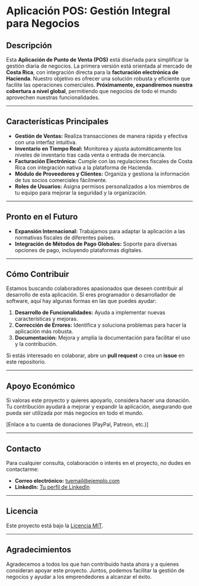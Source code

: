 # Aplicación POS: Gestión Integral para Negocios

## Descripción

Esta **Aplicación de Punto de Venta (POS)** está diseñada para simplificar la gestión diaria de negocios. La primera versión está orientada al mercado de **Costa Rica**, con integración directa para la **facturación electrónica de Hacienda**. Nuestro objetivo es ofrecer una solución robusta y eficiente que facilite las operaciones comerciales. **Próximamente, expandiremos nuestra cobertura a nivel global**, permitiendo que negocios de todo el mundo aprovechen nuestras funcionalidades.

---

## Características Principales

- **Gestión de Ventas:** Realiza transacciones de manera rápida y efectiva con una interfaz intuitiva.
- **Inventario en Tiempo Real:** Monitorea y ajusta automáticamente los niveles de inventario tras cada venta o entrada de mercancía.
- **Facturación Electrónica:** Cumple con las regulaciones fiscales de Costa Rica con integración nativa a la plataforma de Hacienda.
- **Módulo de Proveedores y Clientes:** Organiza y gestiona la información de tus socios comerciales fácilmente.
- **Roles de Usuarios:** Asigna permisos personalizados a los miembros de tu equipo para mejorar la seguridad y la organización.

---

## Pronto en el Futuro

- **Expansión Internacional:** Trabajamos para adaptar la aplicación a las normativas fiscales de diferentes países.
- **Integración de Métodos de Pago Globales:** Soporte para diversas opciones de pago, incluyendo plataformas digitales.

---

## Cómo Contribuir

Estamos buscando colaboradores apasionados que deseen contribuir al desarrollo de esta aplicación. Si eres programador o desarrollador de software, aquí hay algunas formas en las que puedes ayudar:

1. **Desarrollo de Funcionalidades:** Ayuda a implementar nuevas características y mejoras.
2. **Corrección de Errores:** Identifica y soluciona problemas para hacer la aplicación más robusta.
3. **Documentación:** Mejora y amplía la documentación para facilitar el uso y la contribución.

Si estás interesado en colaborar, abre un **pull request** o crea un **issue** en este repositorio.

---

## Apoyo Económico

Si valoras este proyecto y quieres apoyarlo, considera hacer una donación. Tu contribución ayudará a mejorar y expandir la aplicación, asegurando que pueda ser utilizada por más negocios en todo el mundo. 

[Enlace a tu cuenta de donaciones (PayPal, Patreon, etc.)]

---

## Contacto

Para cualquier consulta, colaboración o interés en el proyecto, no dudes en contactarme:

- **Correo electrónico:** tuemail@ejemplo.com
- **LinkedIn:** [Tu perfil de LinkedIn](https://www.linkedin.com/in/tu-perfil)

---

## Licencia

Este proyecto está bajo la [Licencia MIT](LICENSE).

---

## Agradecimientos

Agradecemos a todos los que han contribuido hasta ahora y a quienes consideran apoyar este proyecto. Juntos, podemos facilitar la gestión de negocios y ayudar a los emprendedores a alcanzar el éxito.
